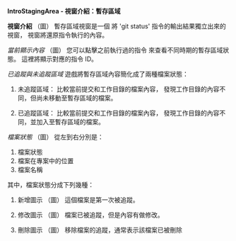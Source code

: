 **IntroStagingArea - 視窗介紹：暫存區域**

**視窗介紹**
（圖）
暫存區域視窗是一個
將 'git status' 指令的輸出結果獨立出來的視窗，
視窗將還原指令執行的內容。

*當前顯示內容*
（圖）
您可以點擊之前執行過的指令
來查看不同時期的暫存區域狀態。
這裡將顯示對應的指令 ID。

*已追蹤與未追蹤區域*
遊戲將暫存區域內容簡化成了兩種檔案狀態：
1. 未追蹤區域：
比較當前提交和工作目錄的檔案內容，
發現工作目錄的內容不同，但尚未移動至暫存區域的檔案。

2. 已追蹤區域：
比較當前提交和工作目錄的檔案內容，
發現工作目錄的內容不同，並加入至暫存區域的檔案。

*檔案狀態*
（圖）
從左到右分別是：
1. 檔案狀態
2. 檔案在專案中的位置
3. 檔案名稱

其中，檔案狀態分成下列幾種：
1. 新增圖示
（圖）
這個檔案是第一次被追蹤。

1. 修改圖示
（圖）
檔案已被追蹤，但是內容有做修改。

1. 刪除圖示
（圖）
移除檔案的追蹤，通常表示該檔案已被刪除
